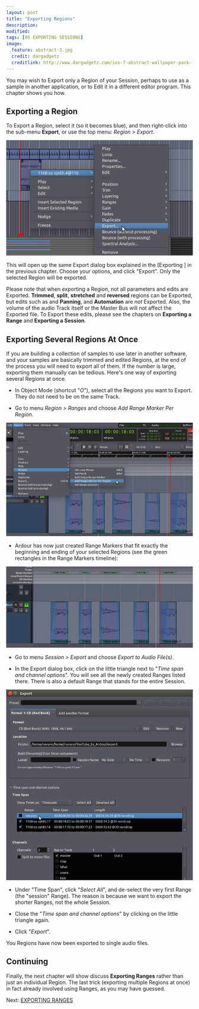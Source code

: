 ```yaml
---
layout: post
title: "Exporting Regions"
description:
modified: 
tags: [05 EXPORTING SESSIONS]
image:
  feature: abstract-3.jpg
  credit: dargadgetz
  creditlink: http://www.dargadgetz.com/ios-7-abstract-wallpaper-pack-for-iphone-5-and-ipod-touch-retina/
---
```


You may wish to Export only a Region of your Session, perhaps to use as a sample in another application, or to Edit
it in a different editor program. This chapter shows you how.

## Exporting a Region

To Export a Region, select it (so it becomes blue), and then right-click into the sub-menu
**Export**, or use the top menu: *Region > Export*.

![export region](../images/Ardour3_Export_Region_1.png)

This will open up the same Export dialog box explained in the [Exporting ] in the previous chapter. Choose your options, and click "Export". Only the selected Region will be exported.

Please note that when exporting a Region, not all parameters and edits
are Exported. **Trimmed**, **split**, **stretched** and **reversed**
regions can be Exported, but edits such as and **Panning**, and **Automation** are *not* Exported. Also, the volume of the audio Track itself or the Master Bus will not affect the Exported
file. To Export these edits, please see the chapters on **Exporting a Range** and **Exporting a Session**.

## Exporting Several Regions At Once

If you are building a collection of samples to use later in another software, and your samples are basically trimmed and edited Regions, at the end of the process you will need to export all of them. If the number is large, exporting them manually can be tedious. Here's one way of exporting several Regions at once.

* In Object Mode (shortcut "*O*"), select all the Regions you want to Export. They do not need to be on the same Track.

* Go to menu *Region > Ranges* and choose *Add Range Marker Per Region*.

![export region](../images/Ardour3_Export_Region_Multiple1.png)

* Ardour has now just created Range Markers that fit exactly the beginning and ending of your selected Regions (see the green rectangles in the Range Markers timeline):

![export region](../images/Ardour3_Export_Region_Multiple2.png)

* Go to menu *Session > Export* and choose *Export to Audio File(s)*.

* In the Export dialog box, click on the little triangle next to "*Time span and channel options*". You will see all the newly created Ranges listed there. There is also a default Range that stands for the entire Session. 

![export region](../images/Ardour3_Export_Region_Multiple3.png)

* Under "Time Span", click "*Select All*", and de-select the very first Range (the "session" Range). The reason is because we want to export the shorter Ranges, not the whole Session.

* Close the "*Time span and channel options*" by clicking on the little triangle again.

* Click "*Export*".

You Regions have now been exported to single audio files.

## Continuing

Finally, the next chapter will show discuss **Exporting Ranges** rather
than just an individual Region. The last trick (exporting multiple Regions at once) in fact already involved using Ranges, as you may have guessed.

Next: [EXPORTING RANGES](../exporting-ranges)
